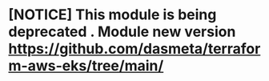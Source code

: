 
# [NOTICE] This module is being deprecated . Module new version https://github.com/dasmeta/terraform-aws-eks/tree/main/

